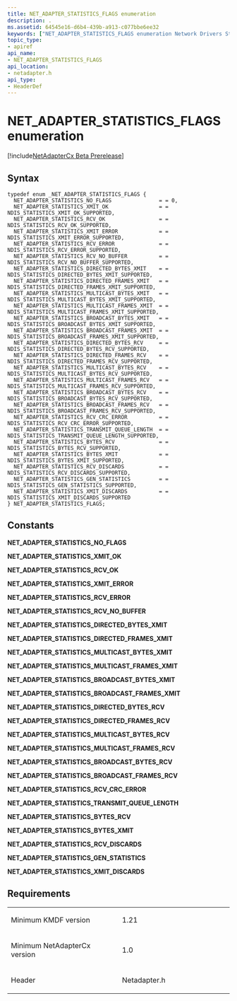 ```yaml
---
title: NET_ADAPTER_STATISTICS_FLAGS enumeration
description: .
ms.assetid: 64545e16-d6b4-439b-a913-c077bbe6ee32
keywords: ["NET_ADAPTER_STATISTICS_FLAGS enumeration Network Drivers Starting with Windows Vista"]
topic_type:
- apiref
api_name:
- NET_ADAPTER_STATISTICS_FLAGS
api_location:
- netadapter.h
api_type:
- HeaderDef
---
```


# NET\_ADAPTER\_STATISTICS\_FLAGS enumeration


[!include[NetAdapterCx Beta Prerelease](../netcx-beta-prerelease.md)]

Syntax
------

```ManagedCPlusPlus
typedef enum _NET_ADAPTER_STATISTICS_FLAGS { 
  NET_ADAPTER_STATISTICS_NO_FLAGS               = = 0,
  NET_ADAPTER_STATISTICS_XMIT_OK                = = NDIS_STATISTICS_XMIT_OK_SUPPORTED,
  NET_ADAPTER_STATISTICS_RCV_OK                 = = NDIS_STATISTICS_RCV_OK_SUPPORTED,
  NET_ADAPTER_STATISTICS_XMIT_ERROR             = = NDIS_STATISTICS_XMIT_ERROR_SUPPORTED,
  NET_ADAPTER_STATISTICS_RCV_ERROR              = = NDIS_STATISTICS_RCV_ERROR_SUPPORTED,
  NET_ADAPTER_STATISTICS_RCV_NO_BUFFER          = = NDIS_STATISTICS_RCV_NO_BUFFER_SUPPORTED,
  NET_ADAPTER_STATISTICS_DIRECTED_BYTES_XMIT    = = NDIS_STATISTICS_DIRECTED_BYTES_XMIT_SUPPORTED,
  NET_ADAPTER_STATISTICS_DIRECTED_FRAMES_XMIT   = = NDIS_STATISTICS_DIRECTED_FRAMES_XMIT_SUPPORTED,
  NET_ADAPTER_STATISTICS_MULTICAST_BYTES_XMIT   = = NDIS_STATISTICS_MULTICAST_BYTES_XMIT_SUPPORTED,
  NET_ADAPTER_STATISTICS_MULTICAST_FRAMES_XMIT  = = NDIS_STATISTICS_MULTICAST_FRAMES_XMIT_SUPPORTED,
  NET_ADAPTER_STATISTICS_BROADCAST_BYTES_XMIT   = = NDIS_STATISTICS_BROADCAST_BYTES_XMIT_SUPPORTED,
  NET_ADAPTER_STATISTICS_BROADCAST_FRAMES_XMIT  = = NDIS_STATISTICS_BROADCAST_FRAMES_XMIT_SUPPORTED,
  NET_ADAPTER_STATISTICS_DIRECTED_BYTES_RCV     = = NDIS_STATISTICS_DIRECTED_BYTES_RCV_SUPPORTED,
  NET_ADAPTER_STATISTICS_DIRECTED_FRAMES_RCV    = = NDIS_STATISTICS_DIRECTED_FRAMES_RCV_SUPPORTED,
  NET_ADAPTER_STATISTICS_MULTICAST_BYTES_RCV    = = NDIS_STATISTICS_MULTICAST_BYTES_RCV_SUPPORTED,
  NET_ADAPTER_STATISTICS_MULTICAST_FRAMES_RCV   = = NDIS_STATISTICS_MULTICAST_FRAMES_RCV_SUPPORTED,
  NET_ADAPTER_STATISTICS_BROADCAST_BYTES_RCV    = = NDIS_STATISTICS_BROADCAST_BYTES_RCV_SUPPORTED,
  NET_ADAPTER_STATISTICS_BROADCAST_FRAMES_RCV   = = NDIS_STATISTICS_BROADCAST_FRAMES_RCV_SUPPORTED,
  NET_ADAPTER_STATISTICS_RCV_CRC_ERROR          = = NDIS_STATISTICS_RCV_CRC_ERROR_SUPPORTED,
  NET_ADAPTER_STATISTICS_TRANSMIT_QUEUE_LENGTH  = = NDIS_STATISTICS_TRANSMIT_QUEUE_LENGTH_SUPPORTED,
  NET_ADAPTER_STATISTICS_BYTES_RCV              = = NDIS_STATISTICS_BYTES_RCV_SUPPORTED,
  NET_ADAPTER_STATISTICS_BYTES_XMIT             = = NDIS_STATISTICS_BYTES_XMIT_SUPPORTED,
  NET_ADAPTER_STATISTICS_RCV_DISCARDS           = = NDIS_STATISTICS_RCV_DISCARDS_SUPPORTED,
  NET_ADAPTER_STATISTICS_GEN_STATISTICS         = = NDIS_STATISTICS_GEN_STATISTICS_SUPPORTED,
  NET_ADAPTER_STATISTICS_XMIT_DISCARDS          = = NDIS_STATISTICS_XMIT_DISCARDS_SUPPORTED
} NET_ADAPTER_STATISTICS_FLAGS;
```

Constants
---------

<a href="" id="net-adapter-statistics-no-flags"></a>**NET\_ADAPTER\_STATISTICS\_NO\_FLAGS**  

<a href="" id="net-adapter-statistics-xmit-ok"></a>**NET\_ADAPTER\_STATISTICS\_XMIT\_OK**  

<a href="" id="net-adapter-statistics-rcv-ok"></a>**NET\_ADAPTER\_STATISTICS\_RCV\_OK**  

<a href="" id="net-adapter-statistics-xmit-error"></a>**NET\_ADAPTER\_STATISTICS\_XMIT\_ERROR**  

<a href="" id="net-adapter-statistics-rcv-error"></a>**NET\_ADAPTER\_STATISTICS\_RCV\_ERROR**  

<a href="" id="net-adapter-statistics-rcv-no-buffer"></a>**NET\_ADAPTER\_STATISTICS\_RCV\_NO\_BUFFER**  

<a href="" id="net-adapter-statistics-directed-bytes-xmit"></a>**NET\_ADAPTER\_STATISTICS\_DIRECTED\_BYTES\_XMIT**  

<a href="" id="net-adapter-statistics-directed-frames-xmit"></a>**NET\_ADAPTER\_STATISTICS\_DIRECTED\_FRAMES\_XMIT**  

<a href="" id="net-adapter-statistics-multicast-bytes-xmit"></a>**NET\_ADAPTER\_STATISTICS\_MULTICAST\_BYTES\_XMIT**  

<a href="" id="net-adapter-statistics-multicast-frames-xmit"></a>**NET\_ADAPTER\_STATISTICS\_MULTICAST\_FRAMES\_XMIT**  

<a href="" id="net-adapter-statistics-broadcast-bytes-xmit"></a>**NET\_ADAPTER\_STATISTICS\_BROADCAST\_BYTES\_XMIT**  

<a href="" id="net-adapter-statistics-broadcast-frames-xmit"></a>**NET\_ADAPTER\_STATISTICS\_BROADCAST\_FRAMES\_XMIT**  

<a href="" id="net-adapter-statistics-directed-bytes-rcv"></a>**NET\_ADAPTER\_STATISTICS\_DIRECTED\_BYTES\_RCV**  

<a href="" id="net-adapter-statistics-directed-frames-rcv"></a>**NET\_ADAPTER\_STATISTICS\_DIRECTED\_FRAMES\_RCV**  

<a href="" id="net-adapter-statistics-multicast-bytes-rcv"></a>**NET\_ADAPTER\_STATISTICS\_MULTICAST\_BYTES\_RCV**  

<a href="" id="net-adapter-statistics-multicast-frames-rcv"></a>**NET\_ADAPTER\_STATISTICS\_MULTICAST\_FRAMES\_RCV**  

<a href="" id="net-adapter-statistics-broadcast-bytes-rcv"></a>**NET\_ADAPTER\_STATISTICS\_BROADCAST\_BYTES\_RCV**  

<a href="" id="net-adapter-statistics-broadcast-frames-rcv"></a>**NET\_ADAPTER\_STATISTICS\_BROADCAST\_FRAMES\_RCV**  

<a href="" id="net-adapter-statistics-rcv-crc-error"></a>**NET\_ADAPTER\_STATISTICS\_RCV\_CRC\_ERROR**  

<a href="" id="net-adapter-statistics-transmit-queue-length"></a>**NET\_ADAPTER\_STATISTICS\_TRANSMIT\_QUEUE\_LENGTH**  

<a href="" id="net-adapter-statistics-bytes-rcv"></a>**NET\_ADAPTER\_STATISTICS\_BYTES\_RCV**  

<a href="" id="net-adapter-statistics-bytes-xmit"></a>**NET\_ADAPTER\_STATISTICS\_BYTES\_XMIT**  

<a href="" id="net-adapter-statistics-rcv-discards"></a>**NET\_ADAPTER\_STATISTICS\_RCV\_DISCARDS**  

<a href="" id="net-adapter-statistics-gen-statistics"></a>**NET\_ADAPTER\_STATISTICS\_GEN\_STATISTICS**  

<a href="" id="net-adapter-statistics-xmit-discards"></a>**NET\_ADAPTER\_STATISTICS\_XMIT\_DISCARDS**  

Requirements
------------

<table>
<colgroup>
<col width="50%" />
<col width="50%" />
</colgroup>
<tbody>
<tr class="odd">
<td align="left"><p>Minimum KMDF version</p></td>
<td align="left"><p>1.21</p></td>
</tr>
<tr class="even">
<td align="left"><p>Minimum NetAdapterCx version</p></td>
<td align="left"><p>1.0</p></td>
</tr>
<tr class="odd">
<td align="left"><p>Header</p></td>
<td align="left">Netadapter.h</td>
</tr>
</tbody>
</table>

 

 





